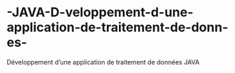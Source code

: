 # -JAVA-D-veloppement-d-une-application-de-traitement-de-donn-es-
Développement d’une application de traitement de données JAVA 
